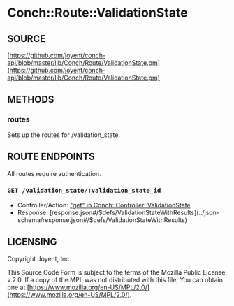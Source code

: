 # Conch::Route::ValidationState

## SOURCE

[https://github.com/joyent/conch-api/blob/master/lib/Conch/Route/ValidationState.pm](https://github.com/joyent/conch-api/blob/master/lib/Conch/Route/ValidationState.pm)

## METHODS

### routes

Sets up the routes for /validation\_state.

## ROUTE ENDPOINTS

All routes require authentication.

### `GET /validation_state/:validation_state_id`

- Controller/Action: ["get" in Conch::Controller::ValidationState](../modules/Conch%3A%3AController%3A%3AValidationState#get)
- Response: [response.json#/$defs/ValidationStateWithResults](../json-schema/response.json#/$defs/ValidationStateWithResults)

## LICENSING

Copyright Joyent, Inc.

This Source Code Form is subject to the terms of the Mozilla Public License,
v.2.0. If a copy of the MPL was not distributed with this file, You can obtain
one at [https://www.mozilla.org/en-US/MPL/2.0/](https://www.mozilla.org/en-US/MPL/2.0/).
